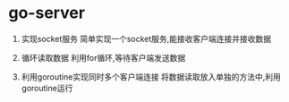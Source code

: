 # go-server

1. 实现socket服务
简单实现一个socket服务,能接收客户端连接并接收数据

2. 循环读取数据
利用for循环,等待客户端发送数据

3. 利用goroutine实现同时多个客户端连接
将数据读取放入单独的方法中,利用goroutine运行